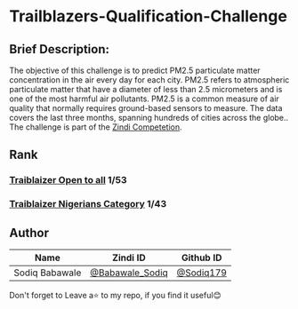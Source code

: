 # Trailblazers-Qualification-Challenge

## Brief Description: 

The objective of this challenge is to predict PM2.5 particulate matter concentration in the air every day for each city. PM2.5 refers to atmospheric particulate matter that have a diameter of less than 2.5 micrometers and is one of the most harmful air pollutants. PM2.5 is a common measure of air quality that normally requires ground-based sensors to measure. The data covers the last three months, spanning hundreds of cities across the globe.. The challenge is part of the [Zindi Competetion](https://zindi.africa/competitions/landslide-prevention-and-innovation-challenge).

## Rank

### [Traiblaizer Open to all](https://zindi.africa/competitions/be-a-trailblazer-open-to-all/leaderboard) **1/53**  
### [Traiblaizer Nigerians Category](https://zindi.africa/competitions/be-a-trailblazer-nigeria/leaderboard) **1/43**  

## Author

<div align='center'>

| Name           |                     Zindi ID                     |                  Github ID                              |
|----------------|--------------------------------------------------|---------------------------------------------------------|
|Sodiq Babawale |[@Babawale_Sodiq](https://zindi.africa/users/Babawale_sodiq)      |[@Sodiq179](https://github.com/Sodiq179)        |


</div>

Don't forget to Leave a⭐️ to my repo, if you find it useful😊


